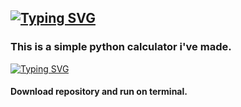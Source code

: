 [![Typing SVG](https://readme-typing-svg.herokuapp.com?size=27&multiline=true&lines=Python+Calculator)](https://git.io/typing-svg)
--
### This is a simple python calculator i've made.

[![Typing SVG](https://readme-typing-svg.herokuapp.com?size=27&multiline=true&lines=Usage)](https://git.io/typing-svg)
#### Download repository and run on terminal.
